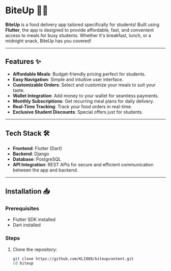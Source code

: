 # BiteUp 🍔📱  
**BiteUp** is a food delivery app tailored specifically for students! Built using **Flutter**, the app is designed to provide affordable, fast, and convenient access to meals for busy students. Whether it's breakfast, lunch, or a midnight snack, BiteUp has you covered!  

---

## Features ✨  

- **Affordable Meals**: Budget-friendly pricing perfect for students.  
- **Easy Navigation**: Simple and intuitive user interface.  
- **Customizable Orders**: Select and customize your meals to suit your taste.  
- **Wallet Integration**: Add money to your wallet for seamless payments.  
- **Monthly Subscriptions**: Get recurring meal plans for daily delivery.  
- **Real-Time Tracking**: Track your food orders in real-time.  
- **Exclusive Student Discounts**: Special offers just for students.  

---

## Tech Stack 🛠️  

- **Frontend**: Flutter (Dart)  
- **Backend**: Django  
- **Database**: PostgreSQL  
- **API Integration**: REST APIs for secure and efficient communication between the app and backend.  

---

## Installation 📥  

### Prerequisites  
- Flutter SDK installed  
- Dart installed  

### Steps  
1. Clone the repository:  
   ```bash
   git clone https://github.com/KLI888/biteupcontent.git
   cd biteup
